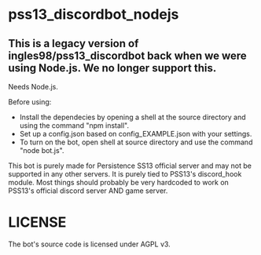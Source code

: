 # pss13_discordbot_nodejs
This is a legacy version of ingles98/pss13_discordbot back when we were using Node.js.
We no longer support this.
---

Needs Node.js.

Before using:
 - Install the dependecies by opening a shell at the source directory and using the command "npm install".
 - Set up a config.json based on config_EXAMPLE.json with your settings. 
 - To turn on the bot, open shell at source directory and use the command "node bot.js".


This bot is purely made for Persistence SS13 official server and may not be supported in any other servers. It is purely tied to PSS13's discord_hook module.
Most things should probably be very hardcoded to work on PSS13's official discord server AND game server.

# LICENSE

The bot's source code is licensed under AGPL v3. 
